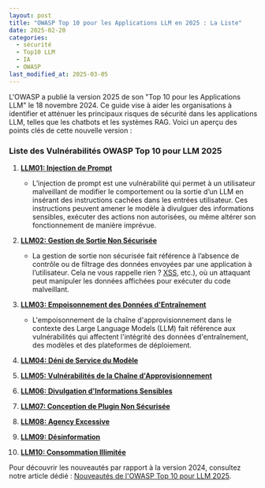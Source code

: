 ```yaml
---
layout: post
title: "OWASP Top 10 pour les Applications LLM en 2025 : La Liste"
date: 2025-02-20
categories: 
  - sécurité 
  - Top10 LLM
  - IA
  - OWASP 
last_modified_at: 2025-03-05
---
```


L'OWASP a publié la version 2025 de son "Top 10 pour les Applications LLM" le 18 novembre 2024. Ce guide vise à aider les organisations à identifier et atténuer les principaux risques de sécurité dans les applications LLM, telles que les chatbots et les systèmes RAG. Voici un aperçu des points clés de cette nouvelle version :

### Liste des Vulnérabilités OWASP Top 10 pour LLM 2025

1. **[LLM01: Injection de Prompt](https://spoint42.github.io/2025/02/26/prompt/)**
    - L’injection de prompt est une vulnérabilité qui permet à un utilisateur malveillant de modifier le comportement ou la sortie d’un LLM en insérant des instructions cachées dans les entrées utilisateur. Ces instructions peuvent amener le modèle à divulguer des informations sensibles, exécuter des actions non autorisées, ou même altérer son fonctionnement de manière imprévue.

2. **[LLM02: Gestion de Sortie Non Sécurisée](/2025/03/03/LLM02-2025/)**
   - La gestion de sortie non sécurisée fait référence à l’absence de contrôle ou de filtrage des données envoyées par une application à l’utilisateur.  Cela ne vous rappelle rien ? [XSS](),  etc.), où un attaquant peut manipuler les données affichées pour exécuter du code malveillant.
   
3. **[LLM03: Empoisonnement des Données d'Entraînement](#)**
   - L'empoisonnement de la chaîne d'approvisionnement dans le contexte des Large Language Models (LLM) fait référence aux
vulnérabilités qui affectent l'intégrité des données d'entraînement, des modèles et des plateformes de déploiement.


4. **[LLM04: Déni de Service du Modèle](#)**

5. **[LLM05: Vulnérabilités de la Chaîne d'Approvisionnement](#)**

6. **[LLM06: Divulgation d'Informations Sensibles](#)**

7. **[LLM07: Conception de Plugin Non Sécurisée](#)**

8. **[LLM08: Agency Excessive](#)**

9. **[LLM09: Désinformation](#)**

10. **[LLM10: Consommation Illimitée](#)**

Pour découvrir les nouveautés par rapport à la version 2024, consultez notre article dédié : [Nouveautés de l'OWASP Top 10 pour LLM 2025](nouveautes-owasp-top-10-2025.html).
